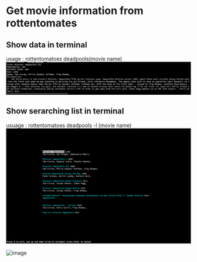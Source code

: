# Get movie information from rottentomates 


## Show data in terminal
usage : rottentomatoes deadpools(movie name)
![image](https://github.com/Ray0907/movie/blob/master/screenshot.png)

## Show serarching list in terminal
usuage : rottentomatoes deadpools -l (movie name)
![image](https://github.com/Ray0907/movie/blob/master/screenshot_2.png)

![image](http://recordit.co/WISLRIy8cv)
